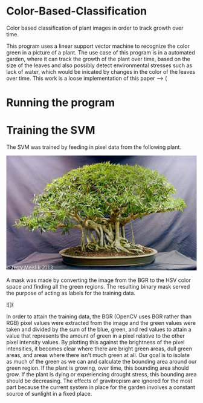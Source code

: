 # Color-Based-Classification
Color based classification of plant images in order to track growth over time.

This program uses a linear support vector machine to recognize the color green in a picture of a plant. The use case of this program is in a automated garden, where it can track the growth of the plant over time, based on the size of the leaves and also possibly detect environmental stresses such as lack of water, which would be inicated by changes in the color of the leaves over time. This work is a loose implementation of this paper --> (

# Running the program

# Training the SVM
The SVM was trained by feeding in pixel data from the following plant. 

![](https://github.com/rohin-dasari/Color-Based-Classification/blob/master/images/house_plant3.jpg)

A mask was made by converting the image from the BGR to the HSV color space and finding all the green regions. The resulting binary mask served the purpose of acting as labels for the training data. 

![](

In order to attain the training data, the BGR (OpenCV uses BGR rather than RGB) pixel values were extracted from the image and the green values were taken and divided by the sum of the blue, green, and red values to attain a value that represents the amount of green in a pixel relative to the other pixel intensity values. By plotting this against the brightness of the pixel intensities, it becomes clear where there are bright green areas, dull green areas, and areas where there isn't much green at all. Our goal is to isolate as much of the green as we can and calculate the bounding area around our green region. If the plant is growing, over time, this bounding area should grow. If the plant is dying or experiencing drought stress, this bounding area should be decreasing. The effects of gravitropism are ignored for the most part because the current system in place for the garden involves a constant source of sunlight in a fixed place.  
